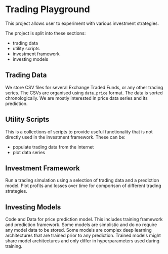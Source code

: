 # Trading Playground

This project allows user to experiment with various investment strategies.

The project is split into these sections:
- trading data
- utility scripts
- investment framework
- investing models

## Trading Data
We store CSV files for several Exchange Traded Funds, or any other trading series.
The CSVs are organised using `date,price` format. The data is sorted chronologically.
We are mostly interested in price data series and its prediction.

## Utility Scripts
This is a collections of scripts to provide useful functionality that is not directly used in the investment framework.
These can be:
- populate trading data from the Internet
- plot data series

## Investment Framework
Run a trading simulation using a selection of trading data and a prediction model.
Plot profits and losses over time for comporison of different trading strategies.

## Investing Models
Code and Data for price prediction model.
This includes training framework and prediction framework.
Some models are simplistic and do no require any model data to be stored.
Some models are complex deep learning architectures that are trained prior to any prediction.
Trained models might share model architectures and only differ in hyperparameters used during training.
 